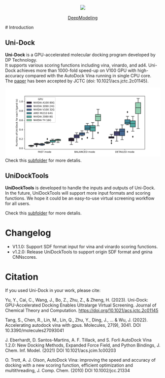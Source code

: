 <p align="center">
    <a href="https://github.com/deepmodeling">
        <img src="​https://avatars.githubusercontent.com/u/32671488?s=200&v=4" width=30>
    </a>
</p>
<p align="center">
    <a href="https://github.com/deepmodeling">
        DeepModeling
    </a>
</p>
# Introduction

## Uni-Dock

**Uni-Dock** is a GPU-accelerated molecular docking program developed by DP Technology.   
It supports various scoring functions including vina, vinardo, and ad4. Uni-Dock achieves more than 1000-fold speed-up on V100 GPU with high-accuracy compared with the AutoDock Vina running in single CPU core.  
The [paper](https://pubs.acs.org/doi/10.1021/acs.jctc.2c01145) has been accepted by JCTC (doi: 10.1021/acs.jctc.2c01145).

![Runtime performance of Uni-Dock on different GPUs in three modes](./unidock/assets/gpu_speeds.png)  
Check this [subfolder](./unidock/) for more detalis.


## UniDockTools

**UniDockTools** is developed to handle the inputs and outputs of Uni-Dock.   
In the future, UniDockTools will support more input formats and scoring functions. We hope it could be an easy-to-use virtual screening workflow for all users.  

Check this [subfolder](./unidock_tools/) for more detalis.



# Changelog

- V1.1.0: Support SDF format input for vina and vinardo scoring functions.
- v1.2.0: Release UniDockTools to support origin SDF format and gnina CNNscores.


# Citation

If you used Uni-Dock in your work, please cite:

Yu, Y., Cai, C., Wang, J., Bo, Z., Zhu, Z., & Zheng, H. (2023).
Uni-Dock: GPU-Accelerated Docking Enables Ultralarge Virtual Screening.
Journal of Chemical Theory and Computation.
https://doi.org/10.1021/acs.jctc.2c01145

Tang, S., Chen, R., Lin, M., Lin, Q., Zhu, Y., Ding, J., ... & Wu, J. (2022).
Accelerating autodock vina with gpus. Molecules, 27(9), 3041.
DOI 10.3390/molecules27093041

J. Eberhardt, D. Santos-Martins, A. F. Tillack, and S. Forli
AutoDock Vina 1.2.0: New Docking Methods, Expanded Force
Field, and Python Bindings, J. Chem. Inf. Model. (2021)
DOI 10.1021/acs.jcim.1c00203

O. Trott, A. J. Olson,
AutoDock Vina: improving the speed and accuracy of docking
with a new scoring function, efficient optimization and
multithreading, J. Comp. Chem. (2010)
DOI 10.1002/jcc.21334



